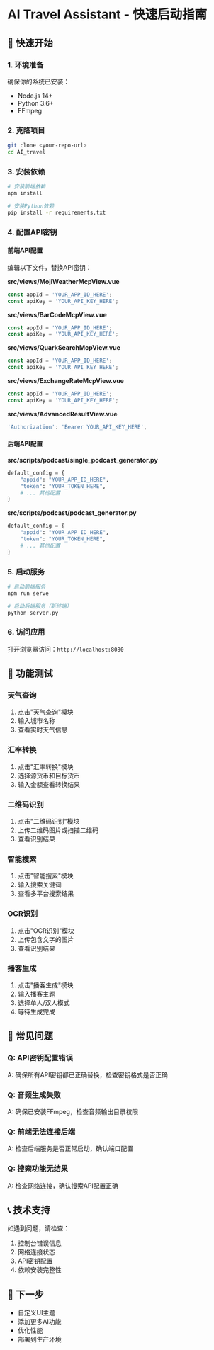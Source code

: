 # AI Travel Assistant - 快速启动指南

## 🚀 快速开始

### 1. 环境准备

确保你的系统已安装：
- Node.js 14+
- Python 3.6+
- FFmpeg

### 2. 克隆项目

```bash
git clone <your-repo-url>
cd AI_travel
```

### 3. 安装依赖

```bash
# 安装前端依赖
npm install

# 安装Python依赖
pip install -r requirements.txt
```

### 4. 配置API密钥

#### 前端API配置

编辑以下文件，替换API密钥：

**src/views/MojiWeatherMcpView.vue**
```javascript
const appId = 'YOUR_APP_ID_HERE';
const apiKey = 'YOUR_API_KEY_HERE';
```

**src/views/BarCodeMcpView.vue**
```javascript
const appId = 'YOUR_APP_ID_HERE';
const apiKey = 'YOUR_API_KEY_HERE';
```

**src/views/QuarkSearchMcpView.vue**
```javascript
const appId = 'YOUR_APP_ID_HERE';
const apiKey = 'YOUR_API_KEY_HERE';
```

**src/views/ExchangeRateMcpView.vue**
```javascript
const appId = 'YOUR_APP_ID_HERE';
const apiKey = 'YOUR_API_KEY_HERE';
```

**src/views/AdvancedResultView.vue**
```javascript
'Authorization': 'Bearer YOUR_API_KEY_HERE',
```

#### 后端API配置

**src/scripts/podcast/single_podcast_generator.py**
```python
default_config = {
    "appid": "YOUR_APP_ID_HERE",
    "token": "YOUR_TOKEN_HERE",
    # ... 其他配置
}
```

**src/scripts/podcast/podcast_generator.py**
```python
default_config = {
    "appid": "YOUR_APP_ID_HERE",
    "token": "YOUR_TOKEN_HERE",
    # ... 其他配置
}
```

### 5. 启动服务

```bash
# 启动前端服务
npm run serve

# 启动后端服务（新终端）
python server.py
```

### 6. 访问应用

打开浏览器访问：`http://localhost:8080`

## 🔧 功能测试

### 天气查询
1. 点击"天气查询"模块
2. 输入城市名称
3. 查看实时天气信息

### 汇率转换
1. 点击"汇率转换"模块
2. 选择源货币和目标货币
3. 输入金额查看转换结果

### 二维码识别
1. 点击"二维码识别"模块
2. 上传二维码图片或扫描二维码
3. 查看识别结果

### 智能搜索
1. 点击"智能搜索"模块
2. 输入搜索关键词
3. 查看多平台搜索结果

### OCR识别
1. 点击"OCR识别"模块
2. 上传包含文字的图片
3. 查看识别结果

### 播客生成
1. 点击"播客生成"模块
2. 输入播客主题
3. 选择单人/双人模式
4. 等待生成完成

## 🐛 常见问题

### Q: API密钥配置错误
A: 确保所有API密钥都已正确替换，检查密钥格式是否正确

### Q: 音频生成失败
A: 确保已安装FFmpeg，检查音频输出目录权限

### Q: 前端无法连接后端
A: 检查后端服务是否正常启动，确认端口配置

### Q: 搜索功能无结果
A: 检查网络连接，确认搜索API配置正确

## 📞 技术支持

如遇到问题，请检查：
1. 控制台错误信息
2. 网络连接状态
3. API密钥配置
4. 依赖安装完整性

## 🎯 下一步

- 自定义UI主题
- 添加更多AI功能
- 优化性能
- 部署到生产环境 